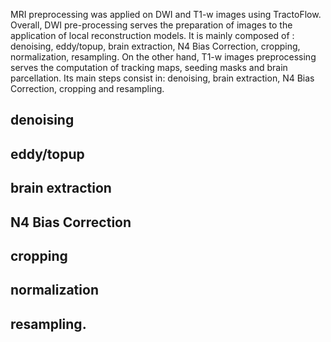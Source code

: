 MRI preprocessing was applied on DWI and T1-w images using TractoFlow. Overall, DWI pre-processing serves the preparation of images to the application of local reconstruction models. It is mainly composed of : denoising, eddy/topup, brain extraction, N4 Bias Correction, cropping, normalization, resampling. On the other hand, T1-w images preprocessing serves the computation of tracking maps, seeding masks and brain parcellation. Its main steps consist in: denoising, brain extraction, N4 Bias Correction, cropping and resampling.


## denoising
## eddy/topup
## brain extraction
## N4 Bias Correction
## cropping
## normalization
## resampling.  